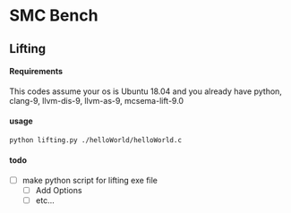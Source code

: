 # SMC Bench

## Lifting

#### Requirements

This codes assume your os is Ubuntu 18.04 and you already have  python, clang-9, llvm-dis-9, llvm-as-9, mcsema-lift-9.0

#### usage

```bash
python lifting.py ./helloWorld/helloWorld.c
```

#### todo

- [ ] make python script for lifting exe file
  - [ ] Add Options
  - [ ] etc...